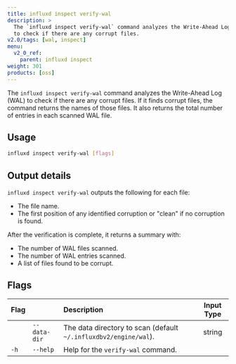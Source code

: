```yaml
---
title: influxd inspect verify-wal
description: >
  The `influxd inspect verify-wal` command analyzes the Write-Ahead Log (WAL)
  to check if there are any corrupt files.
v2.0/tags: [wal, inspect]
menu:
  v2_0_ref:
    parent: influxd inspect
weight: 301
products: [oss]
---
```


The `influxd inspect verify-wal` command analyzes the Write-Ahead Log (WAL)
to check if there are any corrupt files.
If it finds corrupt files, the command returns the names of those files.
It also returns the total number of entries in each scanned WAL file.

## Usage
```sh
influxd inspect verify-wal [flags]
```

## Output details
`influxd inspect verify-wal` outputs the following for each file:

- The file name.
- The first position of any identified corruption or "clean" if no corruption is found.

After the verification is complete, it returns a summary with:

- The number of WAL files scanned.
- The number of WAL entries scanned.
- A list of files found to be corrupt.

## Flags
| Flag |              | Description                                                      | Input Type |
|:---- |:---          |:-----------                                                      |:----------:|
|      | `--data-dir` | The data directory to scan (default `~/.influxdbv2/engine/wal`). | string     |
| `-h` | `--help`     | Help for the `verify-wal` command.                               |            |
